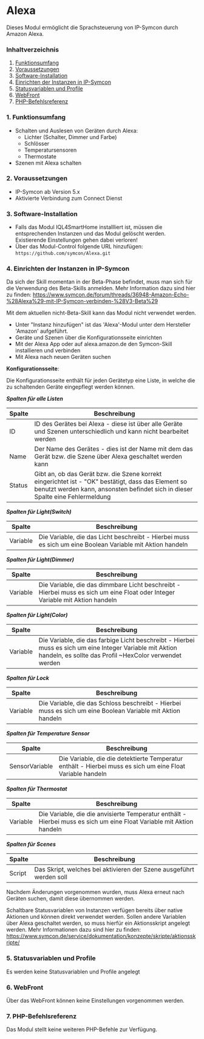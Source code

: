 # Alexa

Dieses Modul ermöglicht die Sprachsteuerung von IP-Symcon durch Amazon Alexa.

### Inhaltverzeichnis

1. [Funktionsumfang](#1-funktionsumfang)
2. [Voraussetzungen](#2-voraussetzungen)
3. [Software-Installation](#3-software-installation)
4. [Einrichten der Instanzen in IP-Symcon](#4-einrichten-der-instanzen-in-ip-symcon)
5. [Statusvariablen und Profile](#5-statusvariablen-und-profile)
6. [WebFront](#6-webfront)
7. [PHP-Befehlsreferenz](#7-php-befehlsreferenz)

### 1. Funktionsumfang

* Schalten und Auslesen von Geräten durch Alexa:
  * Lichter (Schalter, Dimmer und Farbe)
  * Schlösser
  * Temperatursensoren
  * Thermostate
* Szenen mit Alexa schalten

### 2. Voraussetzungen

- IP-Symcon ab Version 5.x
- Aktivierte Verbindung zum Connect Dienst

### 3. Software-Installation

- Falls das Modul IQL4SmartHome installliert ist, müssen die entsprechenden Instanzen und das Modul gelöscht werden. Existierende Einstellungen gehen dabei verloren!
- Über das Modul-Control folgende URL hinzufügen: `https://github.com/symcon/Alexa.git`

### 4. Einrichten der Instanzen in IP-Symcon

Da sich der Skill momentan in der Beta-Phase befindet, muss man sich für die Verwendung des Beta-Skills anmelden. Mehr Information dazu sind hier zu finden: https://www.symcon.de/forum/threads/36948-Amazon-Echo-%28Alexa%29-mit-IP-Symcon-verbinden-%28V3-Beta%29

Mit dem aktuellen nicht-Beta-Skill kann das Modul nicht verwendet werden.

- Unter "Instanz hinzufügen" ist das 'Alexa'-Modul unter dem Hersteller 'Amazon' aufgeführt.
- Geräte und Szenen über die Konfigurationsseite einrichten
- Mit der Alexa App oder auf alexa.amazon.de den Symcon-Skill installieren und verbinden
- Mit Alexa nach neuen Geräten suchen

__Konfigurationsseite__:

Die Konfigurationsseite enthält für jeden Gerätetyp eine Liste, in welche die zu schaltenden Geräte eingepflegt werden können.

___Spalten für alle Listen___

Spalte | Beschreibung
------ | --------------------
ID     | ID des Gerätes bei Alexa - diese ist über alle Geräte und Szenen unterschiedlich und kann nicht bearbeitet werden
Name   | Der Name des Gerätes  - dies ist der Name mit dem das Gerät bzw. die Szene über Alexa geschaltet werden kann
Status | Gibt an, ob das Gerät bzw. die Szene korrekt eingerichtet ist - "OK" bestätigt, dass das Element so benutzt werden kann, ansonsten befindet sich in dieser Spalte eine Fehlermeldung

___Spalten für Light(Switch)___

Spalte   | Beschreibung
-------- | ---------------------------------
Variable | Die Variable, die das Licht beschreibt - Hierbei muss es sich um eine Boolean Variable mit Aktion handeln

___Spalten für Light(Dimmer)___

Spalte   | Beschreibung
-------- | ---------------------------------
Variable | Die Variable, die das dimmbare Licht beschreibt - Hierbei muss es sich um eine Float oder Integer Variable mit Aktion handeln

___Spalten für Light(Color)___

Spalte   | Beschreibung
-------- | ---------------------------------
Variable | Die Variable, die das farbige Licht beschreibt - Hierbei muss es sich um eine Integer Variable mit Aktion handeln, es sollte das Profil ~HexColor verwendet werden

___Spalten für Lock___

Spalte   | Beschreibung
-------- | ---------------------------------
Variable | Die Variable, die das Schloss beschreibt - Hierbei muss es sich um eine Boolean Variable mit Aktion handeln

___Spalten für Temperature Sensor___

Spalte         | Beschreibung
-------------- | ---------------------------------
SensorVariable | Die Variable, die die detektierte Temperatur enthält - Hierbei muss es sich um eine Float Variable handeln

___Spalten für Thermostat___

Spalte   | Beschreibung
-------- | ---------------------------------
Variable | Die Variable, die die anvisierte Temperatur enthält - Hierbei muss es sich um eine Float Variable mit Aktion handeln

___Spalten für Scenes___

Spalte   | Beschreibung
-------- | ---------------------------------
Script   | Das Skript, welches bei aktivieren der Szene ausgeführt werden soll

Nachdem Änderungen vorgenommen wurden, muss Alexa erneut nach Geräten suchen, damit diese übernommen werden.

Schaltbare Statusvariablen von Instanzen verfügen bereits über native Aktionen und können direkt verwendet werden. Sollen andere Variablen über Alexa geschaltet werden, so muss hierfür ein Aktionsskript angelegt werden. Mehr Informationen dazu sind hier zu finden: https://www.symcon.de/service/dokumentation/konzepte/skripte/aktionsskripte/ 

### 5. Statusvariablen und Profile

Es werden keine Statusvariablen und Profile angelegt

### 6. WebFront

Über das WebFront können keine Einstellungen vorgenommen werden.

### 7. PHP-Befehlsreferenz

Das Modul stellt keine weiteren PHP-Befehle zur Verfügung.
